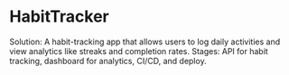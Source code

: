 # HabitTracker
Solution: A habit-tracking app that allows users to log daily activities and view analytics like streaks and completion rates. Stages: API for habit tracking, dashboard for analytics, CI/CD, and deploy.
